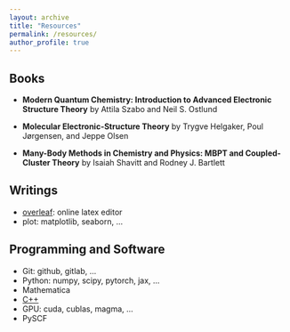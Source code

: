 ```yaml
---
layout: archive
title: "Resources"
permalink: /resources/
author_profile: true
---
```


## Books

- **Modern Quantum Chemistry: Introduction to Advanced Electronic Structure Theory** by Attila Szabo and Neil S. Ostlund

- **Molecular Electronic-Structure Theory** by Trygve Helgaker, Poul Jørgensen, and Jeppe Olsen

- **Many-Body Methods in Chemistry and Physics: MBPT and Coupled-Cluster Theory** by Isaiah Shavitt and Rodney J. Bartlett

## Writings

- [overleaf](https://www.overleaf.com/): online latex editor
- plot: matplotlib, seaborn, ...

## Programming and Software

- Git: github, gitlab, ... 
- Python: numpy, scipy, pytorch, jax, ...
- Mathematica
- [C++](https://en.cppreference.com/w/)
- GPU: cuda, cublas, magma, ...
- PySCF

